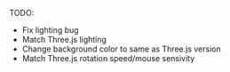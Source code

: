 TODO:
- Fix lighting bug
- Match Three.js lighting
- Change background color to same as Three.js version
- Match Three.js rotation speed/mouse sensivity
